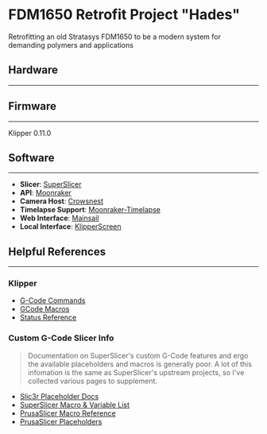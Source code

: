 # FDM1650 Retrofit Project "Hades"
Retrofitting an old Stratasys FDM1650 to be a modern system for demanding polymers and applications

## Hardware
___
## Firmware
___
Klipper 0.11.0
## Software
___

- __Slicer__: [SuperSlicer](https://github.com/supermerill/SuperSlicer)
- __API__: [Moonraker](https://github.com/arksine/moonraker)
- __Camera Host__: [Crowsnest](https://crowsnest.mainsail.xyz)
- __Timelapse Support__: [Moonraker-Timelapse](https://github.com/mainsail-crew/moonraker-timelapse)
- __Web Interface__: [Mainsail](https://docs.mainsail.xyz)
- __Local Interface__: [KlipperScreen](https://klipperscreen.readthedocs.io/en/latest/)
## Helpful References
___

### Klipper

- [G-Code Commands](https://www.klipper3d.org/G-Codes.html)
- [GCode Macros](https://www.klipper3d.org/Command_Templates.html)
- [Status Reference](https://www.klipper3d.org/Status_Reference.html)

### Custom G-Code Slicer Info

> Documentation on SuperSlicer's custom G-Code features and ergo the available placeholders and macros is generally poor. A lot of this infomation is the same as SuperSlicer's upstream projects, so I've collected various pages to supplement.

 - [Slic3r Placeholder Docs](https://manual.slic3r.org/advanced/placeholder-parser)
 - [SuperSlicer Macro & Variable List](https://github.com/supermerill/SuperSlicer/wiki/Macro-&-Variable-list)
 - [PrusaSlicer Macro Reference](https://help.prusa3d.com/article/macros_1775)
 - [PrusaSlicer Placeholders](https://help.prusa3d.com/article/list-of-placeholders_205643)